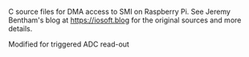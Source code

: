 C source files for DMA access to SMI on Raspberry Pi. See Jeremy Bentham's blog at https://iosoft.blog for the original sources and more details.

Modified for triggered ADC read-out

